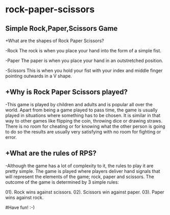 # rock-paper-scissors
 
 Simple Rock,Paper,Scissors Game
 -----------------------------------------------------------------------

+What are the shapes of Rock Paper Scissors?

-Rock The rock is when you place your hand into the form of a simple fist.

-Paper The paper is when you place your hand in an outstretched position.

-Scissors This is when you hold your fist with your index and middle finger pointing outwards in a V shape.

+Why is Rock Paper Scissors played?
---------------------------------------------------------------------
-This game is played by children and adults and is popular all over the world. Apart from being a game played to pass time, the game is usually played in situations where something has to be chosen. It is similar in that way to other games like flipping the coin, throwing dice or drawing straws. There is no room for cheating or for knowing what the other person is going to do so the results are usually very satisfying with no room for fighting or error.


+What are the rules of RPS?
------------------------------------------------------------------------
-Although the game has a lot of complexity to it, the rules to play it are pretty simple. The game is played where players deliver hand signals that will represent the elements of the game; rock, paper and scissors. The outcome of the game is determined by 3 simple rules:

01). Rock wins against scissors. 
02). Scissors win against paper. 
03). Paper wins against rock.

#Have fun! :-)
